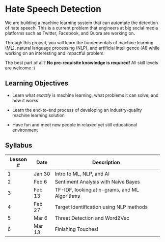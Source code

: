 # Hate Speech Detection
We are building a machine learning system that can automate the detection of hate speech. This is a current problem that engineers at big social media platforms such as Twitter, Facebook, and Quora are working on.

Through this project, you will learn the fundementals of machine learning (ML), natural language processing (NLP), and artificial intelligence (AI) while working on an interesting and impactful problem.

The best part of all? **No pre-requisite knowledge is required!** All skill levels are welcome :)

## Learning Objectives

- Learn what *exactly* is machine learning, what problems it can solve, and how it works

- Learn the end-to-end process of developing an industry-quality machine learning solution

- Have fun and meet new people in relaxed yet still educational environment

## Syllabus

Lesson # | Date | Description
--|--|--
1 | Jan 30 | Intro to ML, NLP, and AI
2 | Feb 6 | Sentiment Analysis with Naive Bayes
3 | Feb 13 | TF-IDF, looking at n-grams, and ML Algorithms
4 | Feb 27 | Target Identification using NLP methods
5 | Mar 6| Threat Detection and Word2Vec
6 | Mar 13| Finishing Touches!

